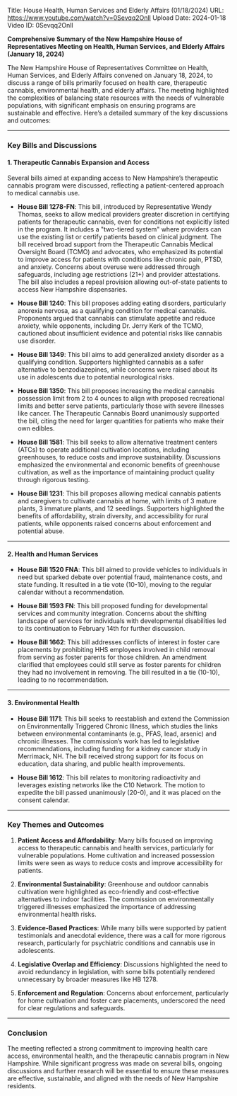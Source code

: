 Title: House Health, Human Services and Elderly Affairs (01/18/2024)
URL: https://www.youtube.com/watch?v=0Sevqq2OnlI
Upload Date: 2024-01-18
Video ID: 0Sevqq2OnlI

**Comprehensive Summary of the New Hampshire House of Representatives Meeting on Health, Human Services, and Elderly Affairs (January 18, 2024)**

The New Hampshire House of Representatives Committee on Health, Human Services, and Elderly Affairs convened on January 18, 2024, to discuss a range of bills primarily focused on health care, therapeutic cannabis, environmental health, and elderly affairs. The meeting highlighted the complexities of balancing state resources with the needs of vulnerable populations, with significant emphasis on ensuring programs are sustainable and effective. Here’s a detailed summary of the key discussions and outcomes:

---

### **Key Bills and Discussions**

#### **1. Therapeutic Cannabis Expansion and Access**
Several bills aimed at expanding access to New Hampshire’s therapeutic cannabis program were discussed, reflecting a patient-centered approach to medical cannabis use.

- **House Bill 1278-FN**: This bill, introduced by Representative Wendy Thomas, seeks to allow medical providers greater discretion in certifying patients for therapeutic cannabis, even for conditions not explicitly listed in the program. It includes a "two-tiered system" where providers can use the existing list or certify patients based on clinical judgment. The bill received broad support from the Therapeutic Cannabis Medical Oversight Board (TCMO) and advocates, who emphasized its potential to improve access for patients with conditions like chronic pain, PTSD, and anxiety. Concerns about overuse were addressed through safeguards, including age restrictions (21+) and provider attestations. The bill also includes a repeal provision allowing out-of-state patients to access New Hampshire dispensaries.

- **House Bill 1240**: This bill proposes adding eating disorders, particularly anorexia nervosa, as a qualifying condition for medical cannabis. Proponents argued that cannabis can stimulate appetite and reduce anxiety, while opponents, including Dr. Jerry Kerk of the TCMO, cautioned about insufficient evidence and potential risks like cannabis use disorder.

- **House Bill 1349**: This bill aims to add generalized anxiety disorder as a qualifying condition. Supporters highlighted cannabis as a safer alternative to benzodiazepines, while concerns were raised about its use in adolescents due to potential neurological risks.

- **House Bill 1350**: This bill proposes increasing the medical cannabis possession limit from 2 to 4 ounces to align with proposed recreational limits and better serve patients, particularly those with severe illnesses like cancer. The Therapeutic Cannabis Board unanimously supported the bill, citing the need for larger quantities for patients who make their own edibles.

- **House Bill 1581**: This bill seeks to allow alternative treatment centers (ATCs) to operate additional cultivation locations, including greenhouses, to reduce costs and improve sustainability. Discussions emphasized the environmental and economic benefits of greenhouse cultivation, as well as the importance of maintaining product quality through rigorous testing.

- **House Bill 1231**: This bill proposes allowing medical cannabis patients and caregivers to cultivate cannabis at home, with limits of 3 mature plants, 3 immature plants, and 12 seedlings. Supporters highlighted the benefits of affordability, strain diversity, and accessibility for rural patients, while opponents raised concerns about enforcement and potential abuse.

---

#### **2. Health and Human Services**
- **House Bill 1520 FNA**: This bill aimed to provide vehicles to individuals in need but sparked debate over potential fraud, maintenance costs, and state funding. It resulted in a tie vote (10-10), moving to the regular calendar without a recommendation.

- **House Bill 1593 FN**: This bill proposed funding for developmental services and community integration. Concerns about the shifting landscape of services for individuals with developmental disabilities led to its continuation to February 14th for further discussion.

- **House Bill 1662**: This bill addresses conflicts of interest in foster care placements by prohibiting HHS employees involved in child removal from serving as foster parents for those children. An amendment clarified that employees could still serve as foster parents for children they had no involvement in removing. The bill resulted in a tie (10-10), leading to no recommendation.

---

#### **3. Environmental Health**
- **House Bill 1171**: This bill seeks to reestablish and extend the Commission on Environmentally Triggered Chronic Illness, which studies the links between environmental contaminants (e.g., PFAS, lead, arsenic) and chronic illnesses. The commission’s work has led to legislative recommendations, including funding for a kidney cancer study in Merrimack, NH. The bill received strong support for its focus on education, data sharing, and public health improvements.

- **House Bill 1612**: This bill relates to monitoring radioactivity and leverages existing networks like the C10 Network. The motion to expedite the bill passed unanimously (20-0), and it was placed on the consent calendar.

---

### **Key Themes and Outcomes**
1. **Patient Access and Affordability**: Many bills focused on improving access to therapeutic cannabis and health services, particularly for vulnerable populations. Home cultivation and increased possession limits were seen as ways to reduce costs and improve accessibility for patients.

2. **Environmental Sustainability**: Greenhouse and outdoor cannabis cultivation were highlighted as eco-friendly and cost-effective alternatives to indoor facilities. The commission on environmentally triggered illnesses emphasized the importance of addressing environmental health risks.

3. **Evidence-Based Practices**: While many bills were supported by patient testimonials and anecdotal evidence, there was a call for more rigorous research, particularly for psychiatric conditions and cannabis use in adolescents.

4. **Legislative Overlap and Efficiency**: Discussions highlighted the need to avoid redundancy in legislation, with some bills potentially rendered unnecessary by broader measures like HB 1278.

5. **Enforcement and Regulation**: Concerns about enforcement, particularly for home cultivation and foster care placements, underscored the need for clear regulations and safeguards.

---

### **Conclusion**
The meeting reflected a strong commitment to improving health care access, environmental health, and the therapeutic cannabis program in New Hampshire. While significant progress was made on several bills, ongoing discussions and further research will be essential to ensure these measures are effective, sustainable, and aligned with the needs of New Hampshire residents.